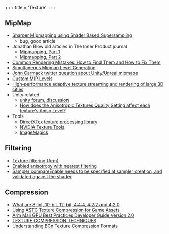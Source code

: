 +++
title = 'Texture'
+++

## MipMap

- [Sharper Mipmapping using Shader Based Supersampling](https://bgolus.medium.com/sharper-mipmapping-using-shader-based-supersampling-ed7aadb47bec)
  - bug, good article
- Jonathan Blow old articles in The Inner Product journal
  - [Mipmapping, Part 1](http://number-none.com/product/Mipmapping,%20Part%201/index.html)
  - [Mipmapping, Part 2](http://number-none.com/product/Mipmapping,%20Part%202/index.html)
- [Common Rendering Mistakes: How to Find Them and How to Fix Them](https://developer.oculus.com/blog/common-rendering-mistakes-how-to-find-them-and-how-to-fix-them/)
- [Simultaneous Mipmap Level Generation](http://hacksoflife.blogspot.com/2016/05/simultaneous-mipmap-level-generation.html)
- [John Carmack twitter question about Unity/Unreal mipmaps](https://twitter.com/id_aa_carmack/status/1478077222841995265?lang=en)
- [Custom MIP Levels](https://half4.xyz/index.php/2021/02/04/custom-mips/)
- [High-performance adaptive texture streaming and rendering of large 3D cities](https://link.springer.com/article/10.1007/s00371-021-02152-z)
- Unity related
  - [unity forum, discussion](https://forum.unity.com/threads/anisotropic-textures-settings-in-quality-settings.463683/)
  - [How does the Anisotropic Textures Quality Setting affect each texture's Aniso Level?](https://support.unity.com/hc/en-us/articles/210606003-How-does-the-Anisotropic-Textures-Quality-Setting-affect-each-texture-s-Aniso-Level-)
- Tools
  - [DirectXTex texture processing library](https://github.com/microsoft/DirectXTex)
  - [NVIDIA Texture Tools](https://github.com/castano/nvidia-texture-tools)
  - [ImageMagick](https://github.com/ImageMagick/ImageMagick)

## Filtering

- [Texture filtering (Arm)](https://developer.arm.com/documentation/102449/0100/Texture-filtering)
- [Enabled anisotropy with nearest filtering](https://github.com/KhronosGroup/Vulkan-Docs/issues/1361)
- [Sampler compareEnable needs to be specified at sampler creation, and validated against the shader](https://github.com/gpuweb/gpuweb/issues/552)

## Compression

- [What are 8-bit, 10-bit, 12-bit, 4:4:4, 4:2:2 and 4:2:0](https://www.datavideo.com/in/article/412/what-are-8-bit-10-bit-12-bit-4-4-4-4-2-2-and-4-2-0)
- [Using ASTC Texture Compression for Game Assets](https://developer.nvidia.com/astc-texture-compression-for-game-assets)
- [Arm Mali GPU Best Practices Developer Guide Version 2.0](https://developer.arm.com/documentation/101897/0200/buffers-and-textures/texture-sampling-performance)
- [TEXTURE COMPRESSION TECHNIQUES](https://sv-journal.org/2014-1/06/en/index.php?lang=en#1)
- [Understanding BCn Texture Compression Formats](https://www.reedbeta.com/blog/understanding-bcn-texture-compression-formats/)
